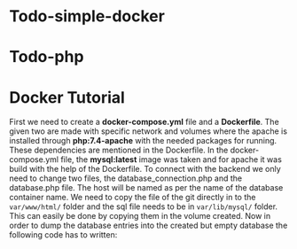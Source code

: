# Todo-simple-docker
# Todo-php
# Docker Tutorial
First we need to create a <b>docker-compose.yml</b> file and a <b>Dockerfile</b>. The given two are made with specific network and volumes where the apache is installed through <b>php:7.4-apache</b> with the needed packages for running. These dependencies are mentioned in the Dockerfile. In the docker-compose.yml file, the <b>mysql:latest</b> image was taken and for apache it was build with the help of the Dockerfile. To connect with the backend we only need to change two files, the database_connection.php and the database.php file. The host will be named as per the name of the database container name. We need to copy the file of the git directly in to the ```var/www/html/``` folder and the sql file needs to be in ```var/lib/mysql/``` folder. This can easily be done by copying them in the volume created. Now in order to dump the database entries into the created but empty database the following code has to written: 
